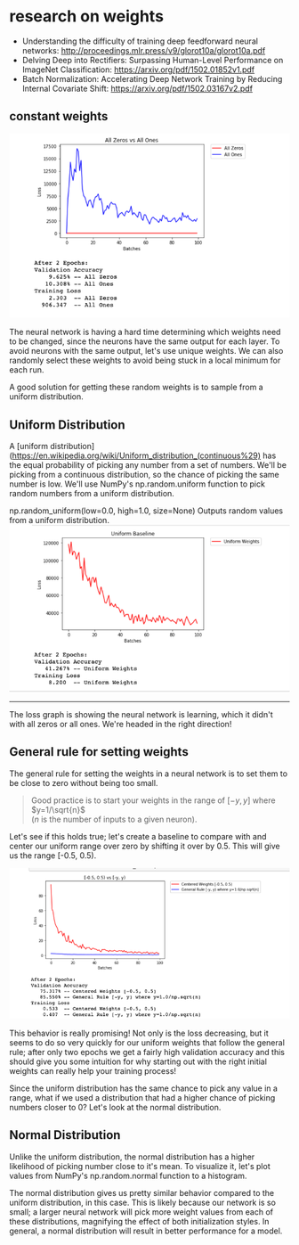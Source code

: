 # research on weights
- Understanding the difficulty of training deep feedforward neural networks: http://proceedings.mlr.press/v9/glorot10a/glorot10a.pdf
- Delving Deep into Rectifiers: Surpassing Human-Level Performance on ImageNet Classification: https://arxiv.org/pdf/1502.01852v1.pdf
- Batch Normalization: Accelerating Deep Network Training by Reducing Internal Covariate Shift: https://arxiv.org/pdf/1502.03167v2.pdf



## constant weights

![alt text](./images/init_0_1.png "validation")

The neural network is having a hard time determining which weights need to be changed, since the neurons have the same output for each layer. To avoid neurons with the same output, let's use unique weights. We can also randomly select these weights to avoid being stuck in a local minimum for each run.

A good solution for getting these random weights is to sample from a uniform distribution.

## Uniform Distribution
A [uniform distribution](https://en.wikipedia.org/wiki/Uniform_distribution_(continuous%29) has the equal probability of picking any number from a set of numbers. We'll be picking from a continuous distribution, so the chance of picking the same number is low. We'll use NumPy's np.random.uniform function to pick random numbers from a uniform distribution.

np.random_uniform(low=0.0, high=1.0, size=None)
Outputs random values from a uniform distribution.
![alt text](./images/init_uniform.png "validation")

---
The loss graph is showing the neural network is learning, which it didn't with all zeros or all ones. We're headed in the right direction!

## General rule for setting weights
The general rule for setting the weights in a neural network is to set them to be close to zero without being too small.
>Good practice is to start your weights in the range of $[-y, y]$ where $y=1/\sqrt{n}$  
($n$ is the number of inputs to a given neuron).

Let's see if this holds true; let's create a baseline to compare with and center our uniform range over zero by shifting it over by 0.5.  This will give us the range [-0.5, 0.5).

![alt text](./images/init_general_rule.png "validation")

This behavior is really promising! Not only is the loss decreasing, but it seems to do so very quickly for our uniform weights that follow the general rule; after only two epochs we get a fairly high validation accuracy and this should give you some intuition for why starting out with the right initial weights can really help your training process!

Since the uniform distribution has the same chance to pick any value in a range, what if we used a distribution that had a higher chance of picking numbers closer to 0? Let's look at the normal distribution.


## Normal Distribution
Unlike the uniform distribution, the normal distribution has a higher likelihood of picking number close to it's mean. To visualize it, let's plot values from NumPy's np.random.normal function to a histogram.


The normal distribution gives us pretty similar behavior compared to the uniform distribution, in this case. This is likely because our network is so small; a larger neural network will pick more weight values from each of these distributions, magnifying the effect of both initialization styles. In general, a normal distribution will result in better performance for a model.
